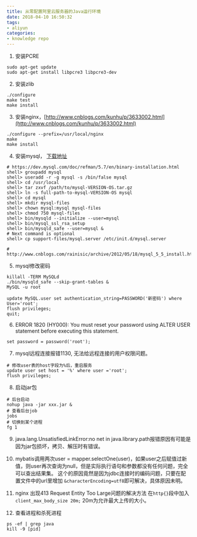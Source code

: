 ```yaml
---
title: 从零配置阿里云服务器的Java运行环境
date: 2018-04-10 16:50:32
tags:
- aliyun
categories:
- knowledge repo
---
```


1. 安装PCRE
```
sudo apt-get update 
sudo apt-get install libpcre3 libpcre3-dev 
```

2. 安装zlib
```
./configure
make test
make install
```

3. 安装nginx，[http://www.cnblogs.com/kunhu/p/3633002.html](http://www.cnblogs.com/kunhu/p/3633002.html)
```
./configure --prefix=/usr/local/nginx
make
make install
```

4. 安装mysql， [下载地址](https://dev.mysql.com/downloads/mysql/) 
```
# https://dev.mysql.com/doc/refman/5.7/en/binary-installation.html
shell> groupadd mysql
shell> useradd -r -g mysql -s /bin/false mysql
shell> cd /usr/local
shell> tar zxvf /path/to/mysql-VERSION-OS.tar.gz
shell> ln -s full-path-to-mysql-VERSION-OS mysql
shell> cd mysql
shell> mkdir mysql-files
shell> chown mysql:mysql mysql-files
shell> chmod 750 mysql-files
shell> bin/mysqld --initialize --user=mysql 
shell> bin/mysql_ssl_rsa_setup              
shell> bin/mysqld_safe --user=mysql &
# Next command is optional
shell> cp support-files/mysql.server /etc/init.d/mysql.server

# http://www.cnblogs.com/rainisic/archive/2012/05/18/mysql_5_5_install.html
```

5. mysql修改密码
```
killall -TERM MySQLd
./bin/mysqld_safe --skip-grant-tables &
MySQL -u root 

update MySQL.user set authentication_string=PASSWORD('新密码') where User='root';
flush privileges;
quit;
```

6. ERROR 1820 (HY000): You must reset your password using ALTER USER statement before executing this statement.
```
set password = password('root');
```

7. mysql远程连接报错1130, 无法给远程连接的用户权限问题。
```
# 修改user表的host字段为%后，重启服务
update user set host = '%' where user ='root';
flush privileges;
```

8. 启动jar包
```
# 后台启动
nohup java -jar xxx.jar &
# 查看后台job
jobs
# 切换到某个进程
fg 1
```

9. java.lang.UnsatisfiedLinkError:no net in java.library.path报错原因有可能是因为jar包损坏，拷贝、解压时有错误。

10. mybatis调用两次user = mapper.selectOne(user)，如果user之后赋值过新值，则user再次查询为null，但是实际执行语句和参数都没有任何问题，完全可以查出结果集。
这个的原因竟然是因为jdbc连接时的编码问题，只要在配置文件中的url里增加 `&characterEncoding=utf8`即可解决，具体原因未明。

11. nginx 出现413 Request Entity Too Large问题的解决方法
在`http{}`段中加入 `client_max_body_size 20m;` 20m为允许最大上传的大小。

12. 查看进程和杀死进程
```
ps -ef | grep java
kill -9 [pid]
```